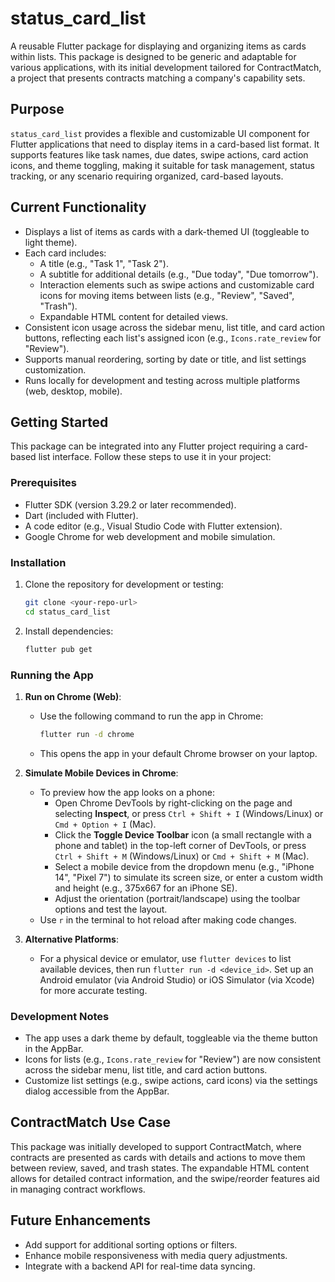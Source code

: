 # status_card_list

A reusable Flutter package for displaying and organizing items as cards within lists. This package is designed to be generic and adaptable for various applications, with its initial development tailored for ContractMatch, a project that presents contracts matching a company's capability sets.

## Purpose

`status_card_list` provides a flexible and customizable UI component for Flutter applications that need to display items in a card-based list format. It supports features like task names, due dates, swipe actions, card action icons, and theme toggling, making it suitable for task management, status tracking, or any scenario requiring organized, card-based layouts.

## Current Functionality

- Displays a list of items as cards with a dark-themed UI (toggleable to light theme).
- Each card includes:
  - A title (e.g., "Task 1", "Task 2").
  - A subtitle for additional details (e.g., "Due today", "Due tomorrow").
  - Interaction elements such as swipe actions and customizable card icons for moving items between lists (e.g., "Review", "Saved", "Trash").
  - Expandable HTML content for detailed views.
- Consistent icon usage across the sidebar menu, list title, and card action buttons, reflecting each list's assigned icon (e.g., `Icons.rate_review` for "Review").
- Supports manual reordering, sorting by date or title, and list settings customization.
- Runs locally for development and testing across multiple platforms (web, desktop, mobile).

## Getting Started

This package can be integrated into any Flutter project requiring a card-based list interface. Follow these steps to use it in your project:

### Prerequisites

- Flutter SDK (version 3.29.2 or later recommended).
- Dart (included with Flutter).
- A code editor (e.g., Visual Studio Code with Flutter extension).
- Google Chrome for web development and mobile simulation.

### Installation

1. Clone the repository for development or testing:

   ```bash
   git clone <your-repo-url>
   cd status_card_list
   ```

2. Install dependencies:

   ```bash
   flutter pub get
   ```

### Running the App

1. **Run on Chrome (Web)**:

   - Use the following command to run the app in Chrome:

     ```bash
     flutter run -d chrome
     ```
   - This opens the app in your default Chrome browser on your laptop.

2. **Simulate Mobile Devices in Chrome**:

   - To preview how the app looks on a phone:
     - Open Chrome DevTools by right-clicking on the page and selecting **Inspect**, or press `Ctrl + Shift + I` (Windows/Linux) or `Cmd + Option + I` (Mac).
     - Click the **Toggle Device Toolbar** icon (a small rectangle with a phone and tablet) in the top-left corner of DevTools, or press `Ctrl + Shift + M` (Windows/Linux) or `Cmd + Shift + M` (Mac).
     - Select a mobile device from the dropdown menu (e.g., "iPhone 14", "Pixel 7") to simulate its screen size, or enter a custom width and height (e.g., 375x667 for an iPhone SE).
     - Adjust the orientation (portrait/landscape) using the toolbar options and test the layout.
   - Use `r` in the terminal to hot reload after making code changes.

3. **Alternative Platforms**:

   - For a physical device or emulator, use `flutter devices` to list available devices, then run `flutter run -d <device_id>`. Set up an Android emulator (via Android Studio) or iOS Simulator (via Xcode) for more accurate testing.

### Development Notes

- The app uses a dark theme by default, toggleable via the theme button in the AppBar.
- Icons for lists (e.g., `Icons.rate_review` for "Review") are now consistent across the sidebar menu, list title, and card action buttons.
- Customize list settings (e.g., swipe actions, card icons) via the settings dialog accessible from the AppBar.

## ContractMatch Use Case

This package was initially developed to support ContractMatch, where contracts are presented as cards with details and actions to move them between review, saved, and trash states. The expandable HTML content allows for detailed contract information, and the swipe/reorder features aid in managing contract workflows.

## Future Enhancements

- Add support for additional sorting options or filters.
- Enhance mobile responsiveness with media query adjustments.
- Integrate with a backend API for real-time data syncing.